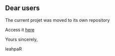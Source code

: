 ## Dear users

The current projet was moved to its own repository

Access it [here](https://github.com/vicenteraphael/adivinha-o-numero)

Yours sincerely,

leahpaR